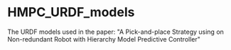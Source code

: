 # HMPC_URDF_models
The URDF models used in the paper: "A Pick-and-place Strategy using on Non-redundant Robot with Hierarchy Model Predictive Controller"

